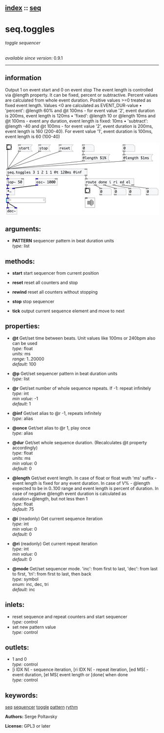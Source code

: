[index](index.html) :: [seq](category_seq.html)
---

# seq.toggles

###### toggle sequencer

*available since version:* 0.9.1

---


## information
Output 1 on event start and 0 on event stop
The event length is controlled via @length property. It can be fixed, percent or
            subtractive. Percent values are calculated from whole event duration. Positive values
            &gt;=0 treated as fixed event length. Values &lt;0 are calculated as
            EVENT_DUR-value
• &#39;percent&#39;: @length 60% and @t 100ms - for event value &#39;2&#39;, event duration is
            200ms, event length is 120ms
• &#39;fixed&#39;: @length 10 or @length 10ms and @t 100ms - event any duration, event
            length is fixed: 10ms
• &#39;subtract&#39;: @length -40 and @t 100ms - for event value &#39;2&#39;, event duration is
            200ms, event length is 160 (200-40). For event value &#39;1&#39;, event duration is 100ms,
            event length is 60 (100-40)



[![example](../examples/img/seq.toggles.jpg)](../examples/pd/seq.toggles.pd)



## arguments:

* **PATTERN**
sequencer pattern in beat duration units<br>
_type:_ list<br>



## methods:

* **start**
start sequencer from current position<br>

* **reset**
reset all counters and stop<br>

* **rewind**
reset all counters without stopping<br>

* **stop**
stop sequencer<br>

* **tick**
output current sequence element and move to next<br>




## properties:

* **@t** 
Get/set time between beats. Unit values like 100ms or 240bpm also can be used<br>
_type:_ float<br>
_units:_ ms<br>
_range:_ 1..20000<br>
_default:_ 100<br>

* **@p** 
Get/set sequencer pattern in beat duration units<br>
_type:_ list<br>

* **@r** 
Get/set number of whole sequence repeats. If -1: repeat infinitely<br>
_type:_ int<br>
_min value:_ -1<br>
_default:_ 1<br>

* **@inf** 
Get/set alias to @r -1, repeats infinitely<br>
_type:_ alias<br>

* **@once** 
Get/set alias to @r 1, play once<br>
_type:_ alias<br>

* **@dur** 
Get/set whole sequence duration. (Recalculates @t property accordingly)<br>
_type:_ float<br>
_units:_ ms<br>
_min value:_ 0<br>
_default:_ 0<br>

* **@length** 
Get/set event length. In case of float or float wuth &#39;ms&#39; suffix - event length is
fixed for any event duration. In case of V% - @length expected to be in 0..100
range and event length is percent of duration. In case of negative @length
event duration is calculated as duration+@length, but not less then 1<br>
_type:_ float<br>
_default:_ 75<br>

* **@i** (readonly)
Get current sequence iteration<br>
_type:_ int<br>
_min value:_ 0<br>
_default:_ 0<br>

* **@ri** (readonly)
Get current repeat iteration<br>
_type:_ int<br>
_min value:_ 0<br>
_default:_ 0<br>

* **@mode** 
Get/set sequencer mode. &#39;inc&#39;: from first to last, &#39;dec&#39;: from last to first, &#39;tri&#39;:
from first to last, then back<br>
_type:_ symbol<br>
_enum:_ inc, dec, tri<br>
_default:_ inc<br>



## inlets:

* reset sequence and repeat counters and start sequencer<br>
_type:_ control
* set new pattern value<br>
_type:_ control



## outlets:

* 1 and 0<br>
_type:_ control
* [i IDX N( - sequence iteration, [ri IDX N( - repeat iteration, [ed MS( - event duration, [el MS( event length or [done( when done<br>
_type:_ control



## keywords:

[seq](keywords/seq.html)
[sequencer](keywords/sequencer.html)
[toggle](keywords/toggle.html)
[pattern](keywords/pattern.html)
[rythm](keywords/rythm.html)






**Authors:** Serge Poltavsky




**License:** GPL3 or later





